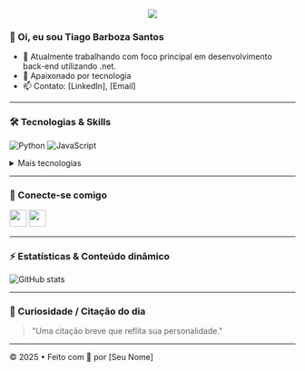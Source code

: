 <!-- Banner/Header animado -->
<p align="center">
  <img src="https://capsule-render.vercel.app/api?text=Olá%2C+eu+sou+SeuNome!&animation=fadeIn&type=waving&color=gradient&height=120" />
</p>

### 👋 Oi, eu sou Tiago Barboza Santos
- 🔭 Atualmente trabalhando com foco principal em desenvolvimento back-end utilizando .net.
- 🌱 Apaixonado por tecnologia
- 📫 Contato: [LinkedIn], [Email]  

---

### 🛠 Tecnologias & Skills  
![Python](https://img.shields.io/badge/Python-3776AB?style=flat&logo=python&logoColor=white)
![JavaScript](https://img.shields.io/badge/JavaScript-F7DF1E?style=flat&logo=javascript&logoColor=black)
<details>
  <summary>Mais tecnologias</summary>
  ![React](...)
  ![Docker](...)
</details>

---

### 🔗 Conecte-se comigo  
<a href="https://linkedin.com/in/seu-linkedin"><img src=".../linkedin-icon.png" height="30" /></a>
<a href="https://twitter.com/seuTwitter"><img src=".../twitter-icon.png" height="30" /></a>

---

### ⚡ Estatísticas & Conteúdo dinâmico  
![GitHub stats](https://github-readme-stats.vercel.app/api?username=seuUsuario&show_icons=true&theme=default)  

---

### 🧩 Curiosidade / Citação do dia  
> "Uma citação breve que reflita sua personalidade."

---

© 2025 • Feito com 💜 por [Seu Nome]
